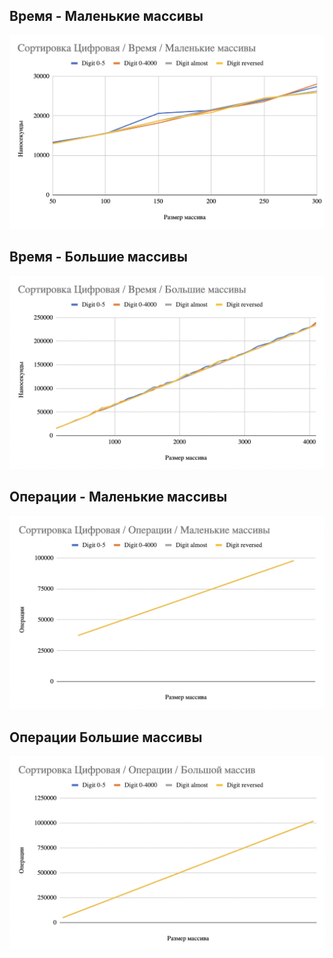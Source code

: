 ## Время - Маленькие массивы 
![](../imgs/45.png)

## Время - Большие массивы 
![](../imgs/46.png)

## Операции - Маленькие массивы 
![](../imgs/47.png)

## Операции Большие массивы 
![](../imgs/48.png)
